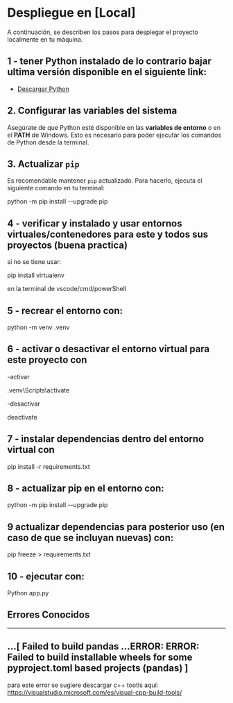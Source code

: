 # Despliegue en [Local]

A continuación, se describen los pasos para desplegar el proyecto localmente en tu máquina.

## 1 - tener Python instalado de lo contrario bajar ultima versión disponible en el siguiente link:

- [Descargar Python](https://www.python.org/ftp/python/3.13.0/python-3.13.0-amd64.exe)

## 2. Configurar las variables del sistema

Asegúrate de que Python esté disponible en las **variables de entorno** o en el **PATH** de Windows. Esto es necesario para poder ejecutar los comandos de Python desde la terminal.

## 3. Actualizar `pip`

Es recomendable mantener `pip` actualizado. Para hacerlo, ejecuta el siguiente comando en tu terminal:

python -m pip install --upgrade pip

## 4 - verificar y instalado y usar entornos virtuales/contenedores para este y todos sus proyectos (buena practica)

si no se tiene usar:

pip install virtualenv

en la terminal de vscode/cmd/powerShell

## 5 - recrear el entorno con:

python -m venv .venv

## 6 - activar o desactivar el entorno virtual para este proyecto con 

-activar

.venv\Scripts\activate

-desactivar

deactivate

## 7 - instalar dependencias dentro del entorno virtual con 

pip install -r requirements.txt

## 8 - actualizar pip  en el entorno con:

python -m pip install --upgrade pip

## 9 actualizar dependencias para posterior uso (en caso de que se incluyan nuevas) con:

pip freeze > requirements.txt

## 10 - ejecutar con:

Python app.py

## Errores Conocidos
------------------------------------------------------------------------------------------------------
...[ Failed to build pandas
...ERROR: ERROR: Failed to build installable wheels for some pyproject.toml based projects (pandas) ]
------------------------------------------------------------------------------------------------------
para este error se sugiere descargar c++ tootls aquí: 
https://visualstudio.microsoft.com/es/visual-cpp-build-tools/

